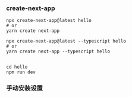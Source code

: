 
### create-next-app

```Shell
npx create-next-app@latest hello
# or
yarn create next-app

npx create-next-app@latest --typescript hello 
# or
yarn create next-app --typescript hello


cd hello
npm run dev
```

### 手动安装设置
```Shell

```